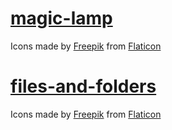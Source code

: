 # [magic-lamp](https://www.flaticon.com/free-icon/magic-lamp_835460)

Icons made by [Freepik](https://www.flaticon.com/authors/freepik) from [Flaticon](https://www.flaticon.com/)

# [files-and-folders](https://www.flaticon.com/free-icon/files-and-folders_1759565)

Icons made by [Freepik](https://www.flaticon.com/authors/freepik) from [Flaticon](https://www.flaticon.com/)